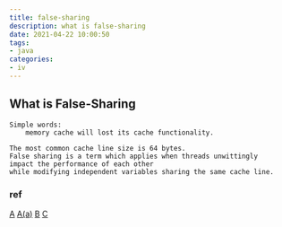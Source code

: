```yaml
---
title: false-sharing
description: what is false-sharing
date: 2021-04-22 10:00:50
tags:
- java
categories:
- iv
---
```



## What is False-Sharing
    
    Simple words:
        memory cache will lost its cache functionality.
        
    The most common cache line size is 64 bytes.
    False sharing is a term which applies when threads unwittingly 
    impact the performance of each other 
    while modifying independent variables sharing the same cache line.
    
    
    
### ref
[A](https://mechanical-sympathy.blogspot.com/2011/07/false-sharing.html)
[A(a)](https://mechanical-sympathy.blogspot.com/2011/08/false-sharing-java-7.html)
[B](https://en.wikipedia.org/wiki/False_sharing)
[C](http://psy-lob-saw.blogspot.com/2013/05/know-thy-java-object-memory-layout.html)
